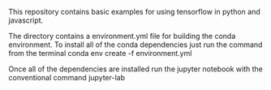 This repository contains basic examples for using tensorflow in python and javascript.

The directory contains a environment.yml file for building the conda environment. To install all of the
conda dependencies just run the command from the terminal
conda env create -f environment.yml

Once all of the dependencies are installed run the jupyter notebook with the conventional command
jupyter-lab
